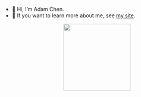 <!---
- 👋 Hi, I’m @Ghost04718
- 👀 I’m interested in ...
- 🌱 I’m currently learning ...
- 💞️ I’m looking to collaborate on ...
- 📫 How to reach me ...
- 😄 Pronouns: ...
- ⚡ Fun fact: ...
--->

<!---
Ghost04718/Ghost04718 is a ✨ special ✨ repository because its `README.md` (this file) appears on your GitHub profile.
You can click the Preview link to take a look at your changes.
--->

- 👋 Hi, I’m Adam Chen. 
- 👀 If you want to learn more about me, see [my site](https://ghost04718.github.io).

<div align="center">
<span>  </span>
<img height="180px" src="https://github-readme-stats.vercel.app/api?username=Ghost04718" />
<span>  </span>
</div>
